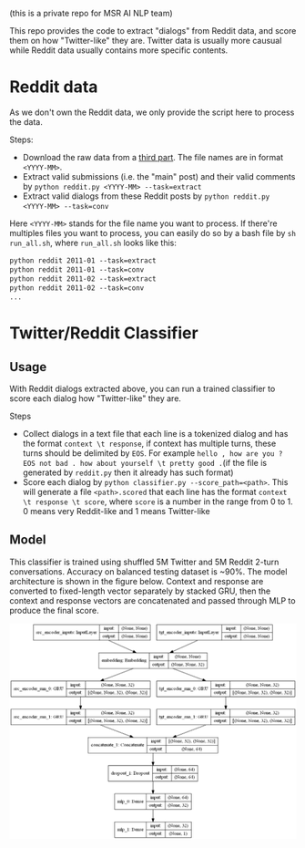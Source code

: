 (this is a private repo for MSR AI NLP team)

This repo provides the code to extract "dialogs" from Reddit data, and score them on how "Twitter-like" they are. Twitter data is usually more causual while Reddit data usually contains more specific contents.
# Reddit data
As we don't own the Reddit data, we only provide the script here to process the data.

Steps:
* Download the raw data from a [third part](http://files.pushshift.io/reddit/comments/). The file names are in format `<YYYY-MM>`.
* Extract valid submissions (i.e. the "main" post) and their valid comments by `python reddit.py <YYYY-MM> --task=extract`
* Extract valid dialogs from these Reddit posts by `python reddit.py <YYYY-MM> --task=conv`

Here `<YYYY-MM>` stands for the file name you want to process. If there're multiples files you want to process, you can easily do so by a bash file by `sh run_all.sh`, where `run_all.sh` looks like this:
```
python reddit 2011-01 --task=extract
python reddit 2011-01 --task=conv
python reddit 2011-02 --task=extract
python reddit 2011-02 --task=conv
...
```
# Twitter/Reddit Classifier
## Usage
With Reddit dialogs extracted above, you can run a trained classifier to score each dialog how "Twitter-like" they are. 

Steps
* Collect dialogs in a text file that each line is a tokenized dialog and has the format `context \t response`, if context has multiple turns, these turns should be delimited by `EOS`. For example `hello , how are you ? EOS not bad . how about yourself \t pretty good .`(if the file is generated by `reddit.py` then it already has such format)
* Score each dialog by `python classifier.py --score_path=<path>`. This will generate a file `<path>.scored` that each line has the format `context \t response \t score`, where `score` is a number in the range from 0 to 1. 0 means very Reddit-like and 1 means Twitter-like

## Model
This classifier is trained using shuffled 5M Twitter and 5M Reddit 2-turn conversations. Accuracy on balanced testing dataset is ~90%. The model architecture is shown in the figure below. Context and response are converted to fixed-length vector separately by stacked GRU, then the context and response vectors are concatenated and passed through MLP to produce the final score.

![](models/en(2,32),mlp(2,32)/model.png)
